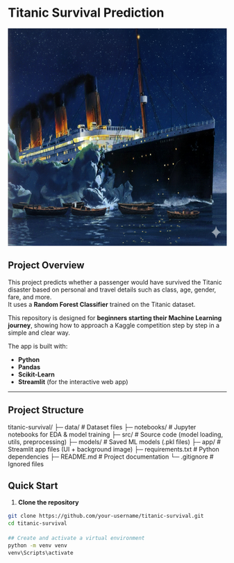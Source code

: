 # Titanic Survival Prediction
<img src="app/titanic.png" alt="APP DEMO" width="100%" height="500">

##  Project Overview
This project predicts whether a passenger would have survived the Titanic disaster based on personal and travel details such as class, age, gender, fare, and more.  
It uses a **Random Forest Classifier** trained on the Titanic dataset.

This repository is designed for **beginners starting their Machine Learning journey**, showing how to approach a Kaggle competition step by step in a simple and clear way.  

The app is built with:
- **Python**
- **Pandas**
- **Scikit-Learn**
- **Streamlit** (for the interactive web app)

---

## Project Structure
titanic-survival/
├─ data/ # Dataset files
├─ notebooks/ # Jupyter notebooks for EDA & model training
├─ src/ # Source code (model loading, utils, preprocessing)
├─ models/ # Saved ML models (.pkl files)
├─ app/ # Streamlit app files (UI + background image)
├─ requirements.txt # Python dependencies
├─ README.md # Project documentation
└─ .gitignore # Ignored files

## Quick Start

1. **Clone the repository**
```bash
git clone https://github.com/your-username/titanic-survival.git
cd titanic-survival

## Create and activate a virtual environment
python -m venv venv
venv\Scripts\activate

